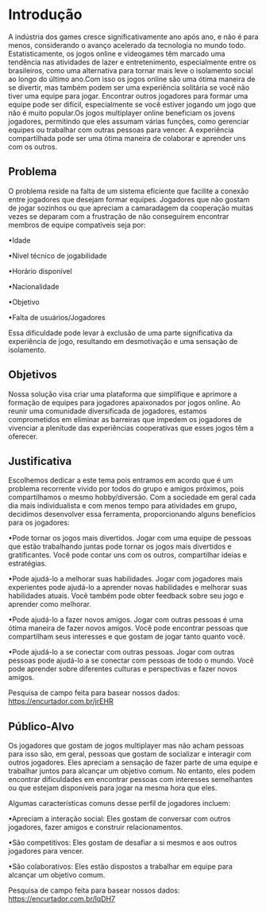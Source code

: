 # Introdução

A indústria dos games cresce significativamente ano após ano, e não é para menos, considerando o avanço acelerado da tecnologia no mundo todo. Estatisticamente, os jogos online e videogames têm marcado uma tendência nas atividades de lazer e entretenimento, especialmente entre os brasileiros, como uma alternativa para tornar mais leve o isolamento social ao longo do último ano.Com isso os jogos online são uma ótima maneira de se divertir, mas também podem ser uma experiência solitária se você não tiver uma equipe para jogar. Encontrar outros jogadores para formar uma equipe pode ser difícil, especialmente se você estiver jogando um jogo que não é muito popular.Os jogos multiplayer online beneficiam os jovens jogadores, permitindo que eles assumam várias funções, como gerenciar equipes ou trabalhar com outras pessoas para vencer. A experiência compartilhada pode ser uma ótima maneira de colaborar e aprender uns com os outros. 

## Problema

O problema reside na falta de um sistema eficiente que facilite a conexão entre jogadores que desejam formar equipes. Jogadores que não gostam de jogar sozinhos ou que apreciam a camaradagem da cooperação muitas vezes se deparam com a frustração de não conseguirem encontrar membros de equipe compatíveis seja por: 

•Idade

•Nível técnico de jogabilidade

•Horário disponível

•Nacionalidade

•Objetivo

•Falta de usuários/Jogadores 

Essa dificuldade pode levar à exclusão de uma parte significativa da experiência de jogo, resultando em desmotivação e uma sensação de isolamento. 

## Objetivos

Nossa solução visa criar uma plataforma que simplifique e aprimore a formação de equipes para jogadores apaixonados por jogos online. Ao reunir uma comunidade diversificada de jogadores, estamos comprometidos em eliminar as barreiras que impedem os jogadores de vivenciar a plenitude das experiências cooperativas que esses jogos têm a oferecer.

## Justificativa

Escolhemos dedicar a este tema pois entramos em acordo que é um problema recorrente vivido por todos do grupo e amigos próximos, pois compartilhamos o mesmo hobby/diversão. Com a sociedade em geral cada dia mais individualista e com menos tempo para atividades em grupo, decidimos desenvolver essa ferramenta, proporcionando alguns benefícios para os jogadores:

   •Pode tornar os jogos mais divertidos. Jogar com uma equipe de pessoas que estão trabalhando juntas pode tornar os jogos mais divertidos e gratificantes. Você pode contar uns com os outros, compartilhar ideias e estratégias. 

   •Pode ajudá-lo a melhorar suas habilidades. Jogar com jogadores mais experientes pode ajudá-lo a aprender novas habilidades e melhorar suas habilidades atuais. Você também pode obter feedback sobre seu jogo e aprender como melhorar. 

   •Pode ajudá-lo a fazer novos amigos. Jogar com outras pessoas é uma ótima maneira de fazer novos amigos. Você pode encontrar pessoas que compartilham seus interesses e que gostam de jogar tanto quanto você.

   •Pode ajudá-lo a se conectar com outras pessoas. Jogar com outras pessoas pode ajudá-lo a se conectar com pessoas de todo o mundo. Você pode aprender sobre diferentes culturas e perspectivas e fazer novos amigos. 

Pesquisa de campo feita para basear nossos dados:
https://encurtador.com.br/jrEHR

## Público-Alvo

Os jogadores que gostam de jogos multiplayer mas não acham pessoas para isso são, em geral, pessoas que gostam de socializar e interagir com outros jogadores. Eles apreciam a sensação de fazer parte de uma equipe e trabalhar juntos para alcançar um objetivo comum. No entanto, eles podem encontrar dificuldades em encontrar pessoas com interesses semelhantes ou que estejam disponíveis para jogar na mesma hora que eles. 

Algumas características comuns desse perfil de jogadores incluem: 

   •Apreciam a interação social: Eles gostam de conversar com outros jogadores, fazer amigos e construir relacionamentos.

   •São competitivos: Eles gostam de desafiar a si mesmos e aos outros jogadores para vencer.

   •São colaborativos: Eles estão dispostos a trabalhar em equipe para alcançar um objetivo comum.


Pesquisa de campo feita para basear nossos dados: 
https://encurtador.com.br/lqDH7 
